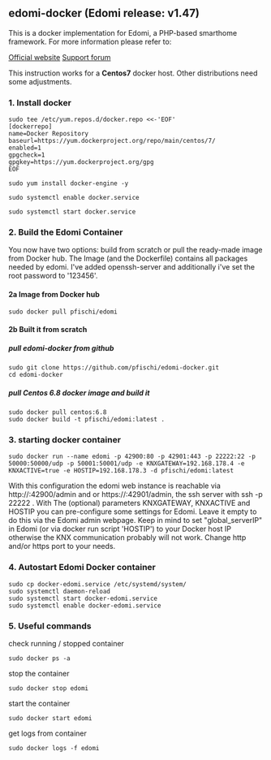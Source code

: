 ## edomi-docker (Edomi release: v1.47)
 
 This is a docker implementation for Edomi, a PHP-based smarthome framework.
 For more information please refer to:
 
 [Official website](http://www.edomi.de/)
 [Support forum](https://knx-user-forum.de/forum/projektforen/edomi)

 This instruction works for a <b>Centos7</b> docker host. Other distributions need some adjustments.


### 1. Install docker

```shell
sudo tee /etc/yum.repos.d/docker.repo <<-'EOF'
[dockerrepo]
name=Docker Repository
baseurl=https://yum.dockerproject.org/repo/main/centos/7/
enabled=1
gpgcheck=1
gpgkey=https://yum.dockerproject.org/gpg
EOF
```

```shell
sudo yum install docker-engine -y
```
```shell
sudo systemctl enable docker.service
```
```shell
sudo systemctl start docker.service
```

### 2. Build the Edomi Container

You now have two options: build from scratch or pull the ready-made image from Docker hub. 
The Image (and the Dockerfile) contains all packages needed by edomi. I've added openssh-server and additionally 
i've set the root password to '123456'.

#### 2a Image from Docker hub

```shell
sudo docker pull pfischi/edomi
```

#### 2b Built it from scratch

##### pull edomi-docker from github

```shell
sudo git clone https://github.com/pfischi/edomi-docker.git
cd edomi-docker
```

##### pull Centos 6.8 docker image and build it

```shell
sudo docker pull centos:6.8
sudo docker build -t pfischi/edomi:latest .
```

### 3. starting docker container

```shell
sudo docker run --name edomi -p 42900:80 -p 42901:443 -p 22222:22 -p 50000:50000/udp -p 50001:50001/udp -e KNXGATEWAY=192.168.178.4 -e KNXACTIVE=true -e HOSTIP=192.168.178.3 -d pfischi/edomi:latest
```

With this configuration the edomi web instance is reachable via http://<docker-host-ip>:42900/admin and or 
https://<docker-host-ip>:42901/admin, the ssh server with 
ssh -p 22222 <docker-host-ip>. With The (optional) parameters KNXGATEWAY, KNXACTIVE and HOSTIP you can pre-configure 
some settings for Edomi. Leave it empty to do this via the Edomi admin webpage. Keep in mind to set "global_serverIP" 
in Edomi (or via docker run script 'HOSTIP') to your Docker host IP otherwise the KNX communication probably will not work.
Change http and/or https port to your needs.

### 4. Autostart Edomi Docker container

```shell
sudo cp docker-edomi.service /etc/systemd/system/
sudo systemctl daemon-reload
sudo systemctl start docker-edomi.service
sudo systemctl enable docker-edomi.service
```

### 5. Useful commands

check running / stopped container

```shell
sudo docker ps -a
```

stop the container

```shell
sudo docker stop edomi
```

start the container

```shell
sudo docker start edomi
```

get logs from container

```shell
sudo docker logs -f edomi
```



